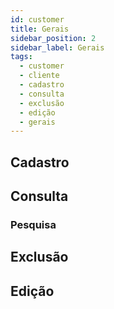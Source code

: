 ```yaml
---
id: customer
title: Gerais
sidebar_position: 2
sidebar_label: Gerais
tags:
  - customer
  - cliente
  - cadastro
  - consulta
  - exclusão
  - edição
  - gerais
---
```


## Cadastro

## Consulta

### Pesquisa

## Exclusão

## Edição
